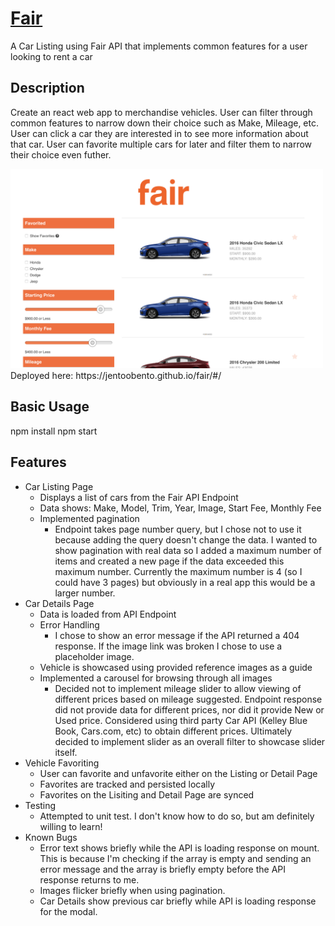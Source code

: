 # [Fair](https://jentoobento.github.io/fair/#/ "Click here to go to the deployed page")
A Car Listing using Fair API that implements common features for a user looking to rent a car

## Description
Create an react web app to merchandise vehicles. User can filter through common features to narrow down their choice such as Make, Mileage, etc. User can click a car they are interested in to see more information about that car. User can favorite multiple cars for later and filter them to narrow their choice even futher.

<img src="https://github.com/jentoobento/fair/blob/master/homepage.jpg" width="500px"/>
Deployed here: https://jentoobento.github.io/fair/#/

## Basic Usage
npm install
npm start

## Features
- Car Listing Page
  - Displays a list of cars from the Fair API Endpoint
  - Data shows: Make, Model, Trim, Year, Image, Start Fee, Monthly Fee
  - Implemented pagination
    - Endpoint takes page number query, but I chose not to use it because adding the query doesn't change the data. I wanted to show pagination with real data so I added a maximum number of items and created a new page if the data exceeded this maximum number. Currently the maximum number is 4 (so I could have 3 pages) but obviously in a real app this would be a larger number.
- Car Details Page
  - Data is loaded from API Endpoint
  - Error Handling
    - I chose to show an error message if the API returned a 404 response. If the image link was broken I chose to use a placeholder image.
  - Vehicle is showcased using provided reference images as a guide
  - Implemented a carousel for browsing through all images
    - Decided not to implement mileage slider to allow viewing of different prices based on mileage suggested. Endpoint response did not provide data for different prices, nor did it provide New or Used price. Considered using third party Car API (Kelley Blue Book, Cars.com, etc) to obtain different prices. Ultimately decided to implement slider as an overall filter to showcase slider itself.
- Vehicle Favoriting
  - User can favorite and unfavorite either on the Listing or Detail Page
  - Favorites are tracked and persisted locally
  - Favorites on the Lisiting and Detail Page are synced
- Testing
  - Attempted to unit test. I don't know how to do so, but am definitely willing to learn!
- Known Bugs
  - Error text shows briefly while the API is loading response on mount. This is because I'm checking if the array is empty and sending an error message and the array is briefly empty before the API response returns to me. 
  - Images flicker briefly when using pagination.
  - Car Details show previous car briefly while API is loading response for the modal.
